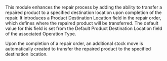 This module enhances the repair process by adding the ability to transfer a repaired product to a specified destination location upon completion of the repair. It introduces a Product Destination Location field in the repair order, which defines where the repaired product will be transferred. The default value for this field is set from the Default Product Destination Location field of the associated Operation Type.

Upon the completion of a repair order, an additional stock move is automatically created to transfer the repaired product to the specified destination location.